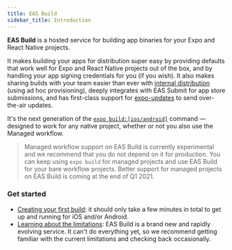 ```yaml
---
title: EAS Build
sidebar_title: Introduction
---
```


**EAS Build** is a hosted service for building app binaries for your Expo and React Native projects.

It makes building your apps for distribution super easy by providing defaults that work well for Expo and React Native projects out of the box, and by handling your app signing credentials for you (if you wish). It also makes sharing builds with your team easier than ever with [internal distribution](internal-distribution.md) (using ad hoc provisioning), deeply integrates with EAS Submit for app store submissions, and has first-class support for [expo-updates](updates.md) to send over-the-air updates.

It's the next generation of the [`expo build:[ios/android]`](/distribution/building-standalone-apps.md) command &mdash; designed to work for any native project, whether or not you also use the Managed workflow.

> Managed workflow support on EAS Build is currently experimental and we recommend that you do not depend on it for production. You can keep using `expo build` for managed projects and use EAS Build for your bare workflow projects. Better support for managed projects on EAS Build is coming at the end of Q1 2021.

### Get started

- [Creating your first build](setup.md): it should only take a few minutes in total to get up and running for iOS and/or Android.
- [Learning about the limitations](/build-reference/limitations.md): EAS Build is a brand new and rapidly evolving service. It can't do everything yet, so we recommend getting familiar with the current limitations and checking back occasionally.